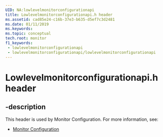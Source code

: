 ```yaml
---
UID: NA:lowlevelmonitorconfigurationapi
title: Lowlevelmonitorconfigurationapi.h header
ms.assetid: cad85e24-c16b-37e3-b635-d5ef7c3d2481
ms.date: 01/11/2019
ms.keywords: 
ms.topic: conceptual
tech.root: monitor
f1_keywords:
 - lowlevelmonitorconfigurationapi
 - lowlevelmonitorconfigurationapi/lowlevelmonitorconfigurationapi
---
```


# Lowlevelmonitorconfigurationapi.h header


## -description

This header is used by Monitor Configuration. For more information, see:

- [Monitor Configuration](../_monitor/index.md)

